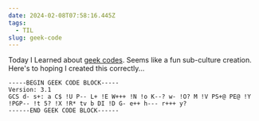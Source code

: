 ```yaml
---
date: 2024-02-08T07:58:16.445Z
tags:
  - TIL
slug: geek-code
---
```

Today I Learned about [geek codes](https://en.wikipedia.org/wiki/Geek_Code). Seems like a fun sub-culture creation. Here's to hoping I created this correctly...

```
-----BEGIN GEEK CODE BLOCK-----
Version: 3.1
GCS d- s+: a C$ !U P-- L+ !E W+++ !N !o K--? w- !O? M !V PS+@ PE@ !Y !PGP-- !t 5? !X !R* tv b DI !D G- e++ h--- r+++ y?
------END GEEK CODE BLOCK------
```
